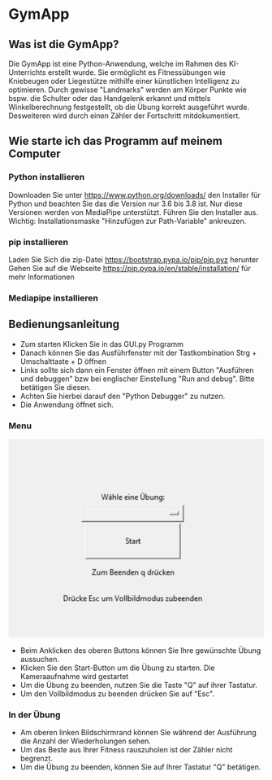 # GymApp

## Was ist die GymApp?

Die GymApp ist eine Python-Anwendung, welche im Rahmen des KI-Unterrichts erstellt wurde. Sie ermöglicht es Fitnessübungen wie Kniebeugen oder Liegestütze mithilfe einer künstlichen Intelligenz zu optimieren. Durch gewisse "Landmarks" werden am Körper Punkte wie bspw. die Schulter oder das Handgelenk erkannt und mittels Winkelberechnung festgestellt, ob die Übung korrekt ausgeführt wurde. Desweiteren wird durch einen Zähler der Fortschritt mitdokumentiert.

## Wie starte ich das Programm auf meinem Computer

### Python installieren

Downloaden Sie unter <https://www.python.org/downloads/> den Installer für Python und beachten Sie das die Version nur 3.6 bis 3.8 ist. Nur diese Versionen werden von MediaPipe unterstützt.
Führen Sie den Installer aus.
Wichtig: Installationsmaske "Hinzufügen zur Path-Variable" ankreuzen.

### pip installieren

Laden Sie Sich die zip-Datei <https://bootstrap.pypa.io/pip/pip.pyz> herunter
Gehen Sie auf die Webseite <https://pip.pypa.io/en/stable/installation/> für mehr Informationen

### Mediapipe installieren

## Bedienungsanleitung

- Zum starten Klicken Sie in das GUI.py Programm
- Danach können Sie das Ausführfenster mit der Tastkombination Strg + Umschalttaste + D öffnen
- Links sollte sich dann ein Fenster öffnen mit einem Button "Ausführen und debuggen" bzw bei englischer Einstellung "Run and debug". Bitte betätigen Sie diesen.
- Achten Sie hierbei darauf den "Python Debugger" zu nutzen.
- Die Anwendung öffnet sich.

### Menu

![Menu](image.png)

- Beim Anklicken des oberen Buttons können Sie Ihre gewünschte Übung aussuchen.
- Klicken Sie den Start-Button um die Übung zu starten.
Die Kameraaufnahme wird gestartet
- Um die Übung zu beenden, nutzen Sie die Taste "Q" auf ihrer Tastatur.
- Um den Vollbildmodus zu beenden drücken Sie auf "Esc".

### In der Übung

- Am oberen linken Bildschirmrand können Sie während der Ausführung die Anzahl der Wiederholungen sehen.
- Um das Beste aus Ihrer Fitness rauszuholen ist der Zähler nicht begrenzt.
- Um die Übung zu beenden, können Sie auf Ihrer Tastatur "Q" betätigen.
